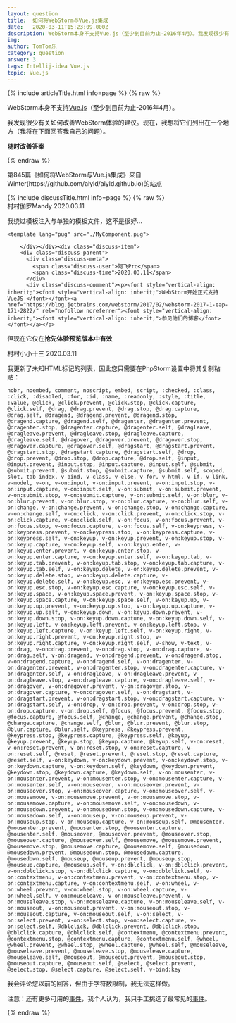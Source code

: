 ```yaml
---
layout: question
title:  如何将WebStorm与Vue.js集成
date:   2020-03-11T15:23:09.000Z
description: WebStorm本身不支持Vue.js（至少到目前为止-2016年4月）。我发现很少有关如何改善WebStorm体验的建议。现在，我想将它们列出在一个...
img: 
author: TomTom乐
category: question
answer: 3
tags: Intellij-idea Vue.js
topic: Vue.js
---
```

<div class="article-root">
  <div class="article">
    {% include articleTitle.html info=page %}
    {% raw %}
    <div class="article-content"><p><font style="vertical-align: inherit;"><font style="vertical-align: inherit;">WebStorm本身不支持</font></font><a href="https://vuejs.org/"><font style="vertical-align: inherit;"><font style="vertical-align: inherit;">Vue.js</font></font></a><font style="vertical-align: inherit;"><font style="vertical-align: inherit;">（至少到目前为止-2016年4月）。</font></font></p>

<p><font style="vertical-align: inherit;"><font style="vertical-align: inherit;">我发现很少有关如何改善WebStorm体验的建议。</font><font style="vertical-align: inherit;">现在，我想将它们列出在一个地方（我将在下面回答我自己的问题）。</font></font></p>

<p><strong><font style="vertical-align: inherit;"><font style="vertical-align: inherit;">随时改善答案</font></font></strong></p></div>
    {% endraw %}
  </div>
  <p class="winter_mark">第845篇《如何将WebStorm与Vue.js集成》来自Winter(https://github.com/aiyld/aiyld.github.io)的站点</p>
  <div class="discuss-wrapper">
    {% include discussTitle.html info=page %}
    {% raw %}
    <div class="discuss-item">
        <div class="discuss-parent">
          <div class="discuss-meta">
            <span class="discuss-user">村村伽罗Mandy</span>
            <span class="discuss-time">2020.03.11</span>
          </div>
          <div class="discuss-comment"><p><font style="vertical-align: inherit;"><font style="vertical-align: inherit;">我绕过模板注入与单独的模板文件，这不是很好...</font></font></p>

<pre><code>&lt;template lang="pug" src="./MyComponent.pug"&gt;
</code></pre></div>
        </div></div><div class="discuss-item">
        <div class="discuss-parent">
          <div class="discuss-meta">
            <span class="discuss-user">阿飞Pro</span>
            <span class="discuss-time">2020.03.11</span>
          </div>
          <div class="discuss-comment"><p><font style="vertical-align: inherit;"><font style="vertical-align: inherit;">WebStorm开始正式支持VueJS </font></font><a href="https://blog.jetbrains.com/webstorm/2017/02/webstorm-2017-1-eap-171-2822/" rel="nofollow noreferrer"><font style="vertical-align: inherit;"><font style="vertical-align: inherit;">参见他们的博客</font></font></a></p>

<p><font style="vertical-align: inherit;"><font style="vertical-align: inherit;">但现在它仅在</font></font><strong><font style="vertical-align: inherit;"><font style="vertical-align: inherit;">抢先体验预览版本中有效</font></font></strong></p></div>
        </div></div><div class="discuss-item">
        <div class="discuss-parent">
          <div class="discuss-meta">
            <span class="discuss-user">村村小小十三</span>
            <span class="discuss-time">2020.03.11</span>
          </div>
          <div class="discuss-comment"><p><font style="vertical-align: inherit;"><font style="vertical-align: inherit;">我更新了未知HTML标记的列表，因此您只需要在PhpStorm设置中将其复制粘贴：</font></font></p>

<pre><code>nobr, noembed, comment, noscript, embed, script, :checked, :class, :click, :disabled, :for, :id, :name, :readonly, :style, :title, :value, @click, @click.prevent, @click.stop, @click.capture, @click.self, @drag, @drag.prevent, @drag.stop, @drag.capture, @drag.self, @dragend, @dragend.prevent, @dragend.stop, @dragend.capture, @dragend.self, @dragenter, @dragenter.prevent, @dragenter.stop, @dragenter.capture, @dragenter.self, @dragleave, @dragleave.prevent, @dragleave.stop, @dragleave.capture, @dragleave.self, @dragover, @dragover.prevent, @dragover.stop, @dragover.capture, @dragover.self, @dragstart, @dragstart.prevent, @dragstart.stop, @dragstart.capture, @dragstart.self, @drop, @drop.prevent, @drop.stop, @drop.capture, @drop.self, @input, @input.prevent, @input.stop, @input.capture, @input.self, @submit, @submit.prevent, @submit.stop, @submit.capture, @submit.self, scoped, slot, tab-index, v-bind, v-class, v-else, v-for, v-html, v-if, v-link, v-model, v-on, v-on:input, v-on:input.prevent, v-on:input.stop, v-on:input.capture, v-on:input.self, v-on:submit, v-on:submit.prevent, v-on:submit.stop, v-on:submit.capture, v-on:submit.self, v-on:blur, v-on:blur.prevent, v-on:blur.stop, v-on:blur.capture, v-on:blur.self, v-on:change, v-on:change.prevent, v-on:change.stop, v-on:change.capture, v-on:change.self, v-on:click, v-on:click.prevent, v-on:click.stop, v-on:click.capture, v-on:click.self, v-on:focus, v-on:focus.prevent, v-on:focus.stop, v-on:focus.capture, v-on:focus.self, v-on:keypress, v-on:keypress.prevent, v-on:keypress.stop, v-on:keypress.capture, v-on:keypress.self, v-on:keyup, v-on:keyup.prevent, v-on:keyup.stop, v-on:keyup.capture, v-on:keyup.self, v-on:keyup.enter, v-on:keyup.enter.prevent, v-on:keyup.enter.stop, v-on:keyup.enter.capture, v-on:keyup.enter.self, v-on:keyup.tab, v-on:keyup.tab.prevent, v-on:keyup.tab.stop, v-on:keyup.tab.capture, v-on:keyup.tab.self, v-on:keyup.delete, v-on:keyup.delete.prevent, v-on:keyup.delete.stop, v-on:keyup.delete.capture, v-on:keyup.delete.self, v-on:keyup.esc, v-on:keyup.esc.prevent, v-on:keyup.esc.stop, v-on:keyup.esc.capture, v-on:keyup.esc.self, v-on:keyup.space, v-on:keyup.space.prevent, v-on:keyup.space.stop, v-on:keyup.space.capture, v-on:keyup.space.self, v-on:keyup.up, v-on:keyup.up.prevent, v-on:keyup.up.stop, v-on:keyup.up.capture, v-on:keyup.up.self, v-on:keyup.down, v-on:keyup.down.prevent, v-on:keyup.down.stop, v-on:keyup.down.capture, v-on:keyup.down.self, v-on:keyup.left, v-on:keyup.left.prevent, v-on:keyup.left.stop, v-on:keyup.left.capture, v-on:keyup.left.self, v-on:keyup.right, v-on:keyup.right.prevent, v-on:keyup.right.stop, v-on:keyup.right.capture, v-on:keyup.right.self, v-show, v-text, v-on:drag, v-on:drag.prevent, v-on:drag.stop, v-on:drag.capture, v-on:drag.self, v-on:dragend, v-on:dragend.prevent, v-on:dragend.stop, v-on:dragend.capture, v-on:dragend.self, v-on:dragenter, v-on:dragenter.prevent, v-on:dragenter.stop, v-on:dragenter.capture, v-on:dragenter.self, v-on:dragleave, v-on:dragleave.prevent, v-on:dragleave.stop, v-on:dragleave.capture, v-on:dragleave.self, v-on:dragover, v-on:dragover.prevent, v-on:dragover.stop, v-on:dragover.capture, v-on:dragover.self, v-on:dragstart, v-on:dragstart.prevent, v-on:dragstart.stop, v-on:dragstart.capture, v-on:dragstart.self, v-on:drop, v-on:drop.prevent, v-on:drop.stop, v-on:drop.capture, v-on:drop.self, @focus, @focus.prevent, @focus.stop, @focus.capture, @focus.self, @change, @change.prevent, @change.stop, @change.capture, @change.self, @blur, @blur.prevent, @blur.stop, @blur.capture, @blur.self, @keypress, @keypress.prevent, @keypress.stop, @keypress.capture, @keypress.self, @keyup, @keyup.prevent, @keyup.stop, @keyup.capture, @keyup.self, v-on:reset, v-on:reset.prevent, v-on:reset.stop, v-on:reset.capture, v-on:reset.self, @reset, @reset.prevent, @reset.stop, @reset.capture, @reset.self, v-on:keydown, v-on:keydown.prevent, v-on:keydown.stop, v-on:keydown.capture, v-on:keydown.self, @keydown, @keydown.prevent, @keydown.stop, @keydown.capture, @keydown.self, v-on:mousenter, v-on:mousenter.prevent, v-on:mousenter.stop, v-on:mousenter.capture, v-on:mousenter.self, v-on:mouseover, v-on:mouseover.prevent, v-on:mouseover.stop, v-on:mouseover.capture, v-on:mouseover.self, v-on:mousemove, v-on:mousemove.prevent, v-on:mousemove.stop, v-on:mousemove.capture, v-on:mousemove.self, v-on:mousedown, v-on:mousedown.prevent, v-on:mousedown.stop, v-on:mousedown.capture, v-on:mousedown.self, v-on:mouseup, v-on:mouseup.prevent, v-on:mouseup.stop, v-on:mouseup.capture, v-on:mouseup.self, @mousenter, @mousenter.prevent, @mousenter.stop, @mousenter.capture, @mousenter.self, @mouseover, @mouseover.prevent, @mouseover.stop, @mouseover.capture, @mouseover.self, @mousemove, @mousemove.prevent, @mousemove.stop, @mousemove.capture, @mousemove.self, @mousedown, @mousedown.prevent, @mousedown.stop, @mousedown.capture, @mousedown.self, @mouseup, @mouseup.prevent, @mouseup.stop, @mouseup.capture, @mouseup.self, v-on:dblclick, v-on:dblclick.prevent, v-on:dblclick.stop, v-on:dblclick.capture, v-on:dblclick.self, v-on:contextmenu, v-on:contextmenu.prevent, v-on:contextmenu.stop, v-on:contextmenu.capture, v-on:contextmenu.self, v-on:wheel, v-on:wheel.prevent, v-on:wheel.stop, v-on:wheel.capture, v-on:wheel.self, v-on:mouseleave, v-on:mouseleave.prevent, v-on:mouseleave.stop, v-on:mouseleave.capture, v-on:mouseleave.self, v-on:mouseout, v-on:mouseout.prevent, v-on:mouseout.stop, v-on:mouseout.capture, v-on:mouseout.self, v-on:select, v-on:select.prevent, v-on:select.stop, v-on:select.capture, v-on:select.self, @dblclick, @dblclick.prevent, @dblclick.stop, @dblclick.capture, @dblclick.self, @contextmenu, @contextmenu.prevent, @contextmenu.stop, @contextmenu.capture, @contextmenu.self, @wheel, @wheel.prevent, @wheel.stop, @wheel.capture, @wheel.self, @mouseleave, @mouseleave.prevent, @mouseleave.stop, @mouseleave.capture, @mouseleave.self, @mouseout, @mouseout.prevent, @mouseout.stop, @mouseout.capture, @mouseout.self, @select, @select.prevent, @select.stop, @select.capture, @select.self, v-bind:key
</code></pre>

<p><font style="vertical-align: inherit;"><font style="vertical-align: inherit;">我会评论您以前的回答，但由于字符数限制，我无法这样做。</font></font></p>

<p><font style="vertical-align: inherit;"><font style="vertical-align: inherit;">注意：还有更多</font><font style="vertical-align: inherit;">可用的</font></font><a href="https://developer.mozilla.org/en-US/docs/Web/Events" rel="noreferrer"><font style="vertical-align: inherit;"><font style="vertical-align: inherit;">事件</font></font></a><font style="vertical-align: inherit;"><font style="vertical-align: inherit;">，我个人认为，我只手工挑选了最常见的</font><a href="https://developer.mozilla.org/en-US/docs/Web/Events" rel="noreferrer"><font style="vertical-align: inherit;">事件</font></a><font style="vertical-align: inherit;">。</font></font></p></div>
        </div></div>
    {% endraw %}
  </div>
<div>
